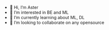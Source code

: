 - 👋 Hi, I’m Aster
- 👀 I’m interested in BE and ML
- 🌱 I’m currently learning about ML, DL
- 💞️ I’m looking to collaborate on any opensource

<!---
godheeran/godheeran is a ✨ special ✨ repository because its `README.md` (this file) appears on your GitHub profile.
You can click the Preview link to take a look at your changes.
--->
